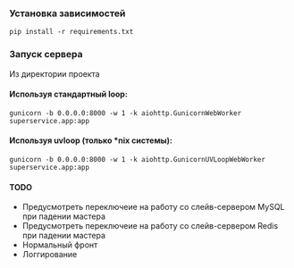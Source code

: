 ### Установка зависимостей
`pip install -r requirements.txt`

### Запуск сервера
Из директории проекта

#### Используя стандартный loop:
`gunicorn -b 0.0.0.0:8000 -w 1 -k aiohttp.GunicornWebWorker superservice.app:app`

#### Используя uvloop (только *nix системы):
`gunicorn -b 0.0.0.0:8000 -w 1 -k aiohttp.GunicornUVLoopWebWorker superservice.app:app`

#### TODO
* Предусмотреть переключеие на работу со слейв-сервером MySQL при падении мастера
* Предусмотреть переключеие на работу со слейв-сервером Redis при падении мастера
* Нормальный фронт
* Логгирование
